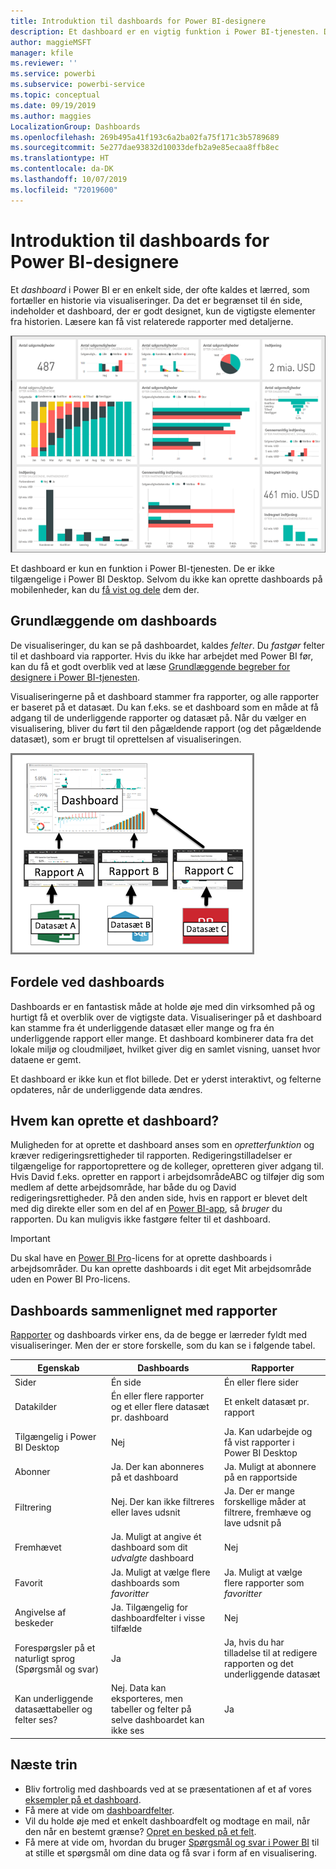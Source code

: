 ```yaml
---
title: Introduktion til dashboards for Power BI-designere
description: Et dashboard er en vigtig funktion i Power BI-tjenesten. Det er en enkelt side, der ofte kaldes et lærred, som fortæller en historie via visualiseringer.
author: maggieMSFT
manager: kfile
ms.reviewer: ''
ms.service: powerbi
ms.subservice: powerbi-service
ms.topic: conceptual
ms.date: 09/19/2019
ms.author: maggies
LocalizationGroup: Dashboards
ms.openlocfilehash: 269b495a41f193c6a2ba02fa75f171c3b5789689
ms.sourcegitcommit: 5e277dae93832d10033defb2a9e85ecaa8ffb8ec
ms.translationtype: HT
ms.contentlocale: da-DK
ms.lasthandoff: 10/07/2019
ms.locfileid: "72019600"
---
```

# <a name="introduction-to-dashboards-for-power-bi-designers"></a>Introduktion til dashboards for Power BI-designere

Et *dashboard* i Power BI er en enkelt side, der ofte kaldes et lærred, som fortæller en historie via visualiseringer. Da det er begrænset til én side, indeholder et dashboard, der er godt designet, kun de vigtigste elementer fra historien. Læsere kan få vist relaterede rapporter med detaljerne.

![Dashboard](media/service-dashboards/power-bi-dashboard2.png)

Et dashboard er kun en funktion i Power BI-tjenesten. De er ikke tilgængelige i Power BI Desktop. Selvom du ikke kan oprette dashboards på mobilenheder, kan du [få vist og dele](mobile-apps-view-dashboard.md) dem der.

## <a name="dashboard-basics"></a>Grundlæggende om dashboards 

De visualiseringer, du kan se på dashboardet, kaldes *felter*. Du *fastgør* felter til et dashboard via rapporter. Hvis du ikke har arbejdet med Power BI før, kan du få et godt overblik ved at læse [Grundlæggende begreber for designere i Power BI-tjenesten](service-basic-concepts.md).

Visualiseringerne på et dashboard stammer fra rapporter, og alle rapporter er baseret på et datasæt. Du kan f.eks. se et dashboard som en måde at få adgang til de underliggende rapporter og datasæt på. Når du vælger en visualisering, bliver du ført til den pågældende rapport (og det pågældende datasæt), som er brugt til oprettelsen af visualiseringen.

![Diagram, der viser relationer mellem dashboards, rapporter og datasæt](media/service-dashboards/power-bi-diagram.png)

## <a name="advantages-of-dashboards"></a>Fordele ved dashboards
Dashboards er en fantastisk måde at holde øje med din virksomhed på og hurtigt få et overblik over de vigtigste data. Visualiseringer på et dashboard kan stamme fra ét underliggende datasæt eller mange og fra én underliggende rapport eller mange. Et dashboard kombinerer data fra det lokale miljø og cloudmiljøet, hvilket giver dig en samlet visning, uanset hvor dataene er gemt.

Et dashboard er ikke kun et flot billede. Det er yderst interaktivt, og felterne opdateres, når de underliggende data ændres.

## <a name="who-can-create-a-dashboard"></a>Hvem kan oprette et dashboard?
Muligheden for at oprette et dashboard anses som en *opretterfunktion*  og kræver redigeringsrettigheder til rapporten. Redigeringstilladelser er tilgængelige for rapportoprettere og de kolleger, opretteren giver adgang til. Hvis David f.eks. opretter en rapport i arbejdsområdeABC og tilføjer dig som medlem af dette arbejdsområde, har både du og David redigeringsrettigheder. På den anden side, hvis en rapport er blevet delt med dig direkte eller som en del af en [Power BI-app](service-create-distribute-apps.md), så *bruger* du rapporten. Du kan muligvis ikke fastgøre felter til et dashboard. 

> [!IMPORTANT]
> Du skal have en [Power BI Pro](service-free-vs-pro.md)-licens for at oprette dashboards i arbejdsområder. Du kan oprette dashboards i dit eget Mit arbejdsområde uden en Power BI Pro-licens.


## <a name="dashboards-versus-reports"></a>Dashboards sammenlignet med rapporter
[Rapporter](service-reports.md) og dashboards virker ens, da de begge er lærreder fyldt med visualiseringer. Men der er store forskelle, som du kan se i følgende tabel.

| **Egenskab** | **Dashboards** | **Rapporter** |
| --- | --- | --- |
| Sider |Én side |Én eller flere sider |
| Datakilder |Én eller flere rapporter og et eller flere datasæt pr. dashboard |Et enkelt datasæt pr. rapport |
| Tilgængelig i Power BI Desktop |Nej | Ja. Kan udarbejde og få vist rapporter i Power BI Desktop |
| Abonner |Ja. Der kan abonneres på et dashboard |Ja. Muligt at abonnere på en rapportside |
| Filtrering |Nej. Der kan ikke filtreres eller laves udsnit |Ja. Der er mange forskellige måder at filtrere, fremhæve og lave udsnit på |
| Fremhævet |Ja. Muligt at angive ét dashboard som dit *udvalgte* dashboard |Nej |
| Favorit | Ja. Muligt at vælge flere dashboards som *favoritter* | Ja. Muligt at vælge flere rapporter som *favoritter*
| Angivelse af beskeder |Ja. Tilgængelig for dashboardfelter i visse tilfælde |Nej |
| Forespørgsler på et naturligt sprog (Spørgsmål og svar) |Ja | Ja, hvis du har tilladelse til at redigere rapporten og det underliggende datasæt |
| Kan underliggende datasættabeller og felter ses? |Nej. Data kan eksporteres, men tabeller og felter på selve dashboardet kan ikke ses |Ja |


## <a name="next-steps"></a>Næste trin
* Bliv fortrolig med dashboards ved at se præsentationen af et af vores [eksempler på et dashboard](sample-tutorial-connect-to-the-samples.md).
* Få mere at vide om [dashboardfelter](service-dashboard-tiles.md).
* Vil du holde øje med et enkelt dashboardfelt og modtage en mail, når den når en bestemt grænse? [Opret en besked på et felt](service-set-data-alerts.md).
* Få mere at vide om, hvordan du bruger [Spørgsmål og svar i Power BI](power-bi-tutorial-q-and-a.md) til at stille et spørgsmål om dine data og få svar i form af en visualisering.
